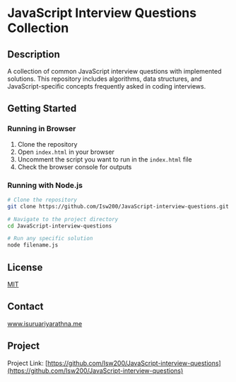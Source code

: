 # JavaScript Interview Questions Collection

## Description
A collection of common JavaScript interview questions with implemented solutions. This repository includes algorithms, data structures, and JavaScript-specific concepts frequently asked in coding interviews.

## Getting Started

### Running in Browser
1. Clone the repository
2. Open `index.html` in your browser
3. Uncomment the script you want to run in the `index.html` file
4. Check the browser console for outputs

### Running with Node.js
```bash
# Clone the repository
git clone https://github.com/Isw200/JavaScript-interview-questions.git

# Navigate to the project directory
cd JavaScript-interview-questions

# Run any specific solution
node filename.js
```

## License
[MIT](LICENSE)

## Contact
www.isuruariyarathna.me

## Project
Project Link: [https://github.com/Isw200/JavaScript-interview-questions](https://github.com/Isw200/JavaScript-interview-questions)
